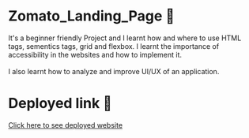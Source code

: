 # Zomato_Landing_Page 🍕

It's a beginner friendly Project and I learnt how and where to use HTML tags, sementics tags, grid and flexbox. I learnt the importance of accessibility in the websites and how to implement it.<br><br>
I also learnt how to analyze and improve UI/UX of an application.

# Deployed link 🔔
<a href = "https://zomato-landing-page-tanishakindo.vercel.app/">Click here to see deployed website</a>
